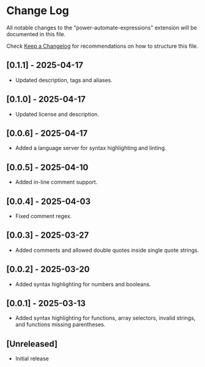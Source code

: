 # Change Log

All notable changes to the "power-automate-expressions" extension will be documented in this file.

Check [Keep a Changelog](http://keepachangelog.com/) for recommendations on how to structure this file.

## [0.1.1] - 2025-04-17
- Updated description, tags and aliases.

## [0.1.0] - 2025-04-17
- Updated license and description.

## [0.0.6] - 2025-04-17
- Added a language server for syntax highlighting and linting.

## [0.0.5] - 2025-04-10
- Added in-line comment support.

## [0.0.4] - 2025-04-03
- Fixed comment regex.

## [0.0.3] - 2025-03-27
- Added comments and allowed double quotes inside single quote strings.

## [0.0.2] - 2025-03-20
- Added syntax highlighting for numbers and booleans.

## [0.0.1] - 2025-03-13
- Added syntax highlighting for functions, array selectors, invalid strings, and functions missing parentheses.

## [Unreleased]
- Initial release